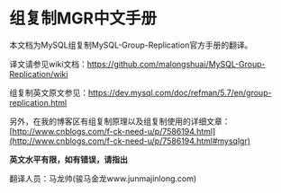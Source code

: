 # 组复制MGR中文手册

本文档为MySQL组复制MySQL-Group-Replication官方手册的翻译。

译文请参见wiki文档：https://github.com/malongshuai/MySQL-Group-Replication/wiki

组复制英文原文参见：https://dev.mysql.com/doc/refman/5.7/en/group-replication.html

另外，在我的博客区有组复制原理以及组复制使用的详细文章：[http://www.cnblogs.com/f-ck-need-u/p/7586194.html](http://www.cnblogs.com/f-ck-need-u/p/7586194.html#mysqlgr)

**英文水平有限，如有错误，请指出**

翻译人员：马龙帅(骏马金龙www.junmajinlong.com)

